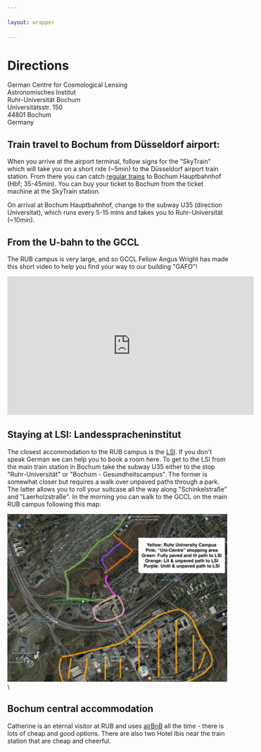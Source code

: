 ```yaml
---

layout: wrapper

---
```


# Directions

German Centre for Cosmological Lensing  
Astronomisches Institut  
Ruhr-Universität Bochum  
Universitätsstr. 150  
44801 Bochum  
Germany  


## Train travel to Bochum from Düsseldorf airport:
When you arrive at the airport terminal, follow signs for the "SkyTrain" which will take you on 
a short ride (~5min) to the Düsseldorf airport train station.  From there you can catch [regular trains](https://www.bahn.com/en/view/index.shtml) to Bochum
Hauptbahnhof (Hbf; 35-45min).  You can buy your ticket to Bochum from the ticket machine at the SkyTrain station.

On arrival at Bochum Hauptbahnhof, change to the subway U35 (direction Universitat), which runs every 5-15 mins and takes you to Ruhr-Universität (~10min).

## From the U-bahn to the GCCL
The RUB campus is very large, and so GCCL Fellow Angus Wright has made this short video to help you find your way to our building "GAFO"!

<iframe width="560" height="315" src="https://www.youtube.com/embed/V2uK-Wr4zjE" frameborder="0" allow="accelerometer; autoplay; encrypted-media; gyroscope; picture-in-picture" allowfullscreen></iframe>


## Staying at LSI: Landesspracheninstitut
The closest accommodation to the RUB campus is the [LSI](http://www.lsi-bochum.de/wohnen/zimmer-preise.html).  If you don't speak German we can help you to book a room here.   To get to the LSI from the main train station in Bochum take the subway U35 either to the stop
"Ruhr-Universität" or "Bochum - Gesundheitscampus". The former is somewhat
closer but requires a walk over unpaved paths through a park. The latter
allows you to roll your suitcase all the way along "Schinkelstraße" and
"Laerholzstraße".    In the morning you can walk to the GCCL on the main RUB campus following this map:

<img src="assets/img/PathToLSI.png" alt="LSI_toGCCL" width="500">\\

## Bochum central accommodation
Catherine is an eternal visitor at RUB and uses [airBnB](https://www.airbnb.co.uk/) all the time - there is lots of cheap and good options.   There are also two Hotel Ibis near the train station that are cheap and cheerful.








